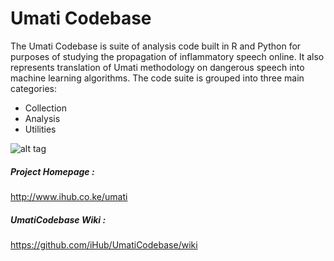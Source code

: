 # Umati Codebase

The Umati Codebase is suite of analysis code built in R and Python for purposes of studying the propagation of inflammatory speech online. It also represents translation of Umati methodology on dangerous speech into machine learning algorithms. The code suite is grouped into three main categories:

* Collection
* Analysis
* Utilities

![alt tag](http://community.ihub.co.ke/cache/image_resizer/84a93bab303ed9ec81f674926cc16b16.jpg)

##### Project Homepage :
http://www.ihub.co.ke/umati

##### UmatiCodebase Wiki :
https://github.com/iHub/UmatiCodebase/wiki





